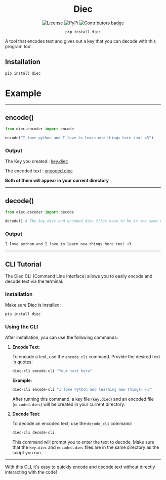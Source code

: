 <div align="center">
  
# Diec

[![License](https://img.shields.io/badge/License-MIT-blue)](https://github.com/D-I-Projects/diec#license)  [![PyPi](https://img.shields.io/badge/PyPi%20Link-FFFF00)](https://pypi.org/project/diec/)  <a href="https://github.com/D-I-Projects/diec/blob/master/CONTRIBUTING.md"><img src="https://img.shields.io/github/contributors-anon/D-I-Projects/diec" alt="Contributors badge" /></a>  

```pip install diec``` 

</div>

A tool that encodes text and gives out a key that you can decode with this program too!

## Installation

```bash
pip install diec
```

# Example

<hr>

## encode()

```python
from diec.encoder import encode

encode("I love python and I love to learn new things here too! <3")
```
### Output

The Key you created : <a href="https://github.com/D-I-Projects/diec/blob/main/diec_example/key.diec">key.diec</a>

The encoded text : <a href="https://github.com/D-I-Projects/diec/blob/main/diec_example/encoded.diec">encoded.diec</a>

**Both of them will appear in your current directory**

<hr>

## decode()

```python
from diec.decoder import decode

decode() # The key.diec and encoded.diec files have to be in the same directory as the file that runs this command.
```
### Output
```bash
I love python and I love to learn new things here too! <3
```
<hr>

## CLI Tutorial

The Diec CLI (Command Line Interface) allows you to easily encode and decode text via the terminal.

### Installation

Make sure Diec is installed:

```bash
pip install diec
```

### Using the CLI

After installation, you can use the following commands:

1. **Encode Text**:

   To encode a text, use the `encode_cli` command. Provide the desired text in quotes:

   ```bash
   diec-cli encode-cli "Your text here"
   ```

   **Example**:

   ```bash
   diec-cli encode-cli "I love Python and learning new things! <3"
   ```

   After running this command, a key file (`key.diec`) and an encoded file (`encoded.diec`) will be created in your current directory.

2. **Decode Text**:

   To decode an encoded text, use the `decode_cli` command:

   ```bash
   diec-cli decode-cli
   ```

   This command will prompt you to enter the text to decode. Make sure that the `key.diec` and `encoded.diec` files are in the same directory as the script you run.

---

With this CLI, it's easy to quickly encode and decode text without directly interacting with the code!
